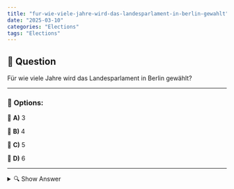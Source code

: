 ```yaml
---
title: "fur-wie-viele-jahre-wird-das-landesparlament-in-berlin-gewahlt"
date: "2025-03-10"
categories: "Elections"
tags: "Elections"
---
```


## 📌 **Question**

Für wie viele Jahre wird das Landesparlament in Berlin gewählt?



---

### 📝 **Options:**

🔘 **A)** 3

🔘 **B)** 4

🔘 **C)** 5

🔘 **D)** 6

---

<details>
  <summary>🔍 Show Answer</summary>

  <p>
💡  <b>Correct Answer:</b>  c
  </p>
  <p>
    📖<b>Explanation:</b>
    Das Berliner Landesparlament, bekannt als Abgeordnetenhaus, bildet die gesetzgebende Gewalt der Hauptstadt. Die Abgeordneten werden regelmäßig gewählt, um die politische Richtung Berlins mitzugestalten und wichtige Entscheidungen für die Stadt zu treffen. Die Wahlperiode bestimmt, wie lange diese gewählten Vertreter im Amt bleiben, bevor Neuwahlen angesetzt werden. Eine feste Amtszeit sorgt für Stabilität und ermöglicht eine effektive Planung und Umsetzung von politischen Maßnahmen.
  </p>
</details>
